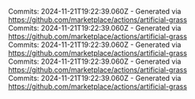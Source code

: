 Commits: 2024-11-21T19:22:39.060Z - Generated via https://github.com/marketplace/actions/artificial-grass
<br>
Commits: 2024-11-21T19:22:39.060Z - Generated via https://github.com/marketplace/actions/artificial-grass
<br>
Commits: 2024-11-21T19:22:39.060Z - Generated via https://github.com/marketplace/actions/artificial-grass
<br>
Commits: 2024-11-21T19:22:39.060Z - Generated via https://github.com/marketplace/actions/artificial-grass
<br>
Commits: 2024-11-21T19:22:39.060Z - Generated via https://github.com/marketplace/actions/artificial-grass
<br>
